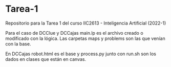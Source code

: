 # Tarea-1
Repositorio para la Tarea 1 del curso IIC2613 - Inteligencia Artificial (2022-1)

Para el caso de DCClue y DCCajas main.lp es el archivo creado o modificado con la lógica. Las carpetas maps y problems son las que venían con la base. 

En DCCajas robot.html es el base y process.py junto con run.sh son los dados en clases que están en canvas.